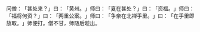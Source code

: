 问僧：​「甚处来？​」曰：​「黄州。​」师曰：​「夏在甚处？​」曰：​「资福。​」师曰：​「福将何资？​」曰：​「两重公案。​」师曰：​「争奈在北禅手里。​」曰：​「在手里即放取。​」师便打。僧不甘，师随后趁出。